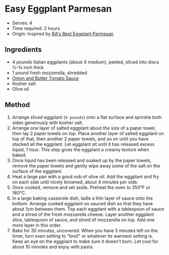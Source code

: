 # Easy Eggplant Parmesan
* Serves: 4
* Time required: 2 hours
* Origin: Inspired by [BA's Best Eggplant Parmesan](https://www.bonappetit.com/recipe/bas-best-eggplant-parmesan)

## Ingredients
* 4 pounds Italian eggplants (about 4 medium), peeled, sliced into discs ½–¾ inch thick
* 1 pound fresh mozzerella, shredded
* [Onion and Butter Tomato Sauce](https://github.com/Adroz/recipe-database/blob/master/dressings%2C%20relishes%2C%20salsas%2C%20and%20sauces/onion%20and%20butter%20tomato%20sauce.md)
* Kosher salt
* Olive oil

## Method
1. Arrange sliced eggplant (`4 pounds`) onto a flat surface and sprinkle both sides generously with kosher salt.
1. Arrange one layer of salted eggplant about the size of a paper towel, then lay 2 paper towels on top. Place another layer of salted eggplant on top of that, then another 2 paper towels, and so on until you have stacked all the eggplant. Let eggplant sit until it has released excess liquid, 1 hour. This step gives the eggplant a creamy texture when baked.
1. Once liquid has been released and soaked up by the paper towels, remove the paper towels and gently wipe away some of the salt on the surface of the eggplant.
1. Heat a large pan with a good nob of olive oil. Add the eggplant and fry on each side until nicely browned, about 4 minutes per side.
1. Once cooked, remove and set aside. Preheat the oven to 350°F or 180°C.
1. In a large baking casserole dish, ladle a thin layer of sauce onto the bottom. Arrange cooked eggplant on sauced dish so that they have about 1cm between them. Top each eggplant with a tablespoon of sauce and a shred of the fresh mozzarella cheese. Layer another eggplant slice, tablespoon of sauce, and shred of mozzarella on top. Add one more layer in this order.
1. Bake for 30 minutes, uncovered. When you have 5 minutes left on the timer, turn oven setting to "broil" or whatever its warmest setting is. Keep an eye on the eggplant to make sure it doesn't burn. Let cool for about 10 minutes and enjoy with pasta.
